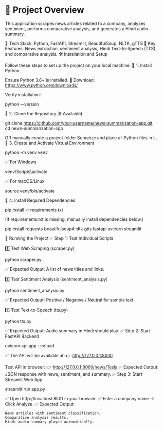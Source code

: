 # 📰 Project Overview

This application scrapes news articles related to a company, analyzes sentiment, performs comparative analysis, and generates a Hindi audio summary.

🔹 Tech Stack: Python, FastAPI, Streamlit, BeautifulSoup, NLTK, gTTS
🔹 Key Features: News extraction, sentiment analysis, Hindi Text-to-Speech (TTS), and comparative analysis.
🛠️ Installation and Setup

Follow these steps to set up the project on your local machine.
🔹 1. Install Python

Ensure Python 3.8+ is installed.
🔗 Download: https://www.python.org/downloads/

Verify installation:

python --version

🔹 2. Clone the Repository (If Available)

git clone https://github.com/your-username/news-summarization-app.git
cd news-summarization-app

OR manually create a project folder Sumarize and place all Python files in it.
🔹 3. Create and Activate Virtual Environment

python -m venv venv

✅ For Windows

venv\Scripts\activate

✅ For macOS/Linux

source venv/bin/activate

🔹 4. Install Required Dependencies

pip install -r requirements.txt

(If requirements.txt is missing, manually install dependencies below.)

pip install requests beautifulsoup4 nltk gtts fastapi uvicorn streamlit

🚀 Running the Project
✅ Step 1: Test Individual Scripts

1️⃣ Test Web Scraping (scraper.py)

python scraper.py

✅ Expected Output: A list of news titles and links.

2️⃣ Test Sentiment Analysis (sentiment_analysis.py)

python sentiment_analysis.py

✅ Expected Output: Positive / Negative / Neutral for sample text.

3️⃣ Test Text-to-Speech (tts.py)

python tts.py

✅ Expected Output: Audio summary in Hindi should play.
✅ Step 2: Start FastAPI Backend

uvicorn api:app --reload

✅ The API will be available at:
👉 http://127.0.0.1:8000

Test API in browser:
👉 http://127.0.0.1:8000/news/Tesla
✅ Expected Output: JSON response with news, sentiment, and summary.
✅ Step 3: Start Streamlit Web App

streamlit run app.py

✅ Open http://localhost:8501 in your browser.
✅ Enter a company name → Click Analyze.
✅ Expected Output:

    News articles with sentiment classification.
    Comparative analysis results.
    Hindi audio summary played automatically.
